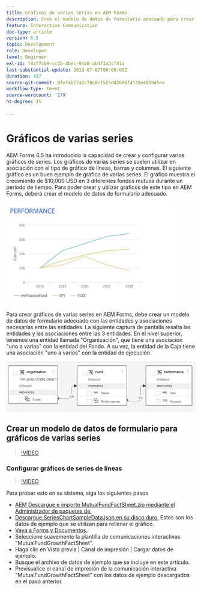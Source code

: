```yaml
---
title: Gráficos de varias series en AEM Forms
description: Cree el modelo de datos de formulario adecuado para crear gráficos de varias series en documentos de los canales impreso y web.
feature: Interactive Communication
doc-type: article
version: 6.5
topic: Development
role: Developer
level: Beginner
exl-id: f4af7cb9-cc3b-4bec-9428-ab4f1a3cf41a
last-substantial-update: 2019-07-07T00:00:00Z
duration: 437
source-git-commit: 9fef4b77a2c70c8cf525d42686f4120e481945ee
workflow-type: tm+mt
source-wordcount: '279'
ht-degree: 1%

---
```


# Gráficos de varias series

AEM Forms 6.5 ha introducido la capacidad de crear y configurar varios gráficos de series. Los gráficos de varias series se suelen utilizar en asociación con el tipo de gráfico de líneas, barras y columnas. El siguiente gráfico es un buen ejemplo de gráfico de varias series. El gráfico muestra el crecimiento de $10,000 USD en 3 diferentes fondos mutuos durante un período de tiempo. Para poder crear y utilizar gráficos de este tipo en AEM Forms, deberá crear el modelo de datos de formulario adecuado.

![Gráfico de varias series](assets/seriescharts.jfif)

Para crear gráficos de varias series en AEM Forms, debe crear un modelo de datos de formulario adecuado con las entidades y asociaciones necesarias entre las entidades. La siguiente captura de pantalla resalta las entidades y las asociaciones entre las 3 entidades. En el nivel superior, tenemos una entidad llamada &quot;Organización&quot;, que tiene una asociación &quot;uno a varios&quot; con la entidad del Fondo. A su vez, la entidad de la Caja tiene una asociación &quot;uno a varios&quot; con la entidad de ejecución.

![Modelo de datos de formulario](assets/formdatamodel.jfif)

## Crear un modelo de datos de formulario para gráficos de varias series

>[!VIDEO](https://video.tv.adobe.com/v/26352?quality=12&learn=on)

### Configurar gráficos de series de líneas

>[!VIDEO](https://video.tv.adobe.com/v/26353?quality=12&learn=on)

Para probar esto en su sistema, siga los siguientes pasos

* [AEM Descargue e importe MutualFundFactSheet.zip mediante el Administrador de paquetes de.](assets/mutualfundfactsheet.zip)
* [Descargue SeriesChartSampleData.json en su disco duro.](assets/serieschartsampledata.json) Estos son los datos de ejemplo que se utilizan para rellenar el gráfico.
* [Vaya a Forms y Documentos.](http://localhost:4502/aem/forms.html/content/dam/formsanddocuments)
* Seleccione suavemente la plantilla de comunicaciones interactivas &quot;MutualFundGrowthFactSheet&quot;.
* Haga clic en Vista previa | Canal de impresión | Cargar datos de ejemplo.
* Busque el archivo de datos de ejemplo que se incluye en este artículo.
* Previsualice el canal de impresión de la comunicación interactiva &quot;MutualFundGrowthFactSheet&quot; con los datos de ejemplo descargados en el paso anterior.
